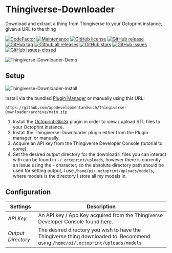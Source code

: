 # Thingiverse-Downloader

Download and extract a thing from Thingiverse to your Octoprint instance, given a URL to the thing

[![CodeFactor](https://www.codefactor.io/repository/github/appdevelopmentandsuch/thingiverse-downloader/badge)](https://www.codefactor.io/repository/github/appdevelopmentandsuch/thingiverse-downloader)
[![Maintenance](https://img.shields.io/badge/Maintained%3F-yes-green.svg)](https://GitHub.com/appdevelopmentandsuch/Thingiverse-Downloader/graphs/commit-activity)
[![GitHub license](https://img.shields.io/github/license/appdevelopmentandsuch/Thingiverse-Downloader.svg)](https://github.com/appdevelopmentandsuch/Thingiverse-Downloader/blob/master/LICENSE)
[![GitHub release](https://img.shields.io/github/release/appdevelopmentandsuch/Thingiverse-Downloader.svg)](https://GitHub.com/appdevelopmentandsuch/Thingiverse-Downloader/releases/)
[![GitHub tag](https://img.shields.io/github/tag/appdevelopmentandsuch/Thingiverse-Downloader.svg)](https://GitHub.com/appdevelopmentandsuch/Thingiverse-Downloader/tags/)
[![Github all releases](https://img.shields.io/github/downloads/appdevelopmentandsuch/Thingiverse-Downloader/total.svg)](https://GitHub.com/appdevelopmentandsuch/Thingiverse-Downloader/releases/)
[![GitHub stars](https://img.shields.io/github/stars/appdevelopmentandsuch/Thingiverse-Downloader.svg?style=social&label=Star&maxAge=2592000)](https://GitHub.com/appdevelopmentandsuch/Thingiverse-Downloader/stargazers/)
[![GitHub issues](https://img.shields.io/github/issues/appdevelopmentandsuch/Thingiverse-Downloader.svg)](https://GitHub.com/appdevelopmentandsuch/Thingiverse-Downloader/issues/)
[![GitHub issues-closed](https://img.shields.io/github/issues-closed/appdevelopmentandsuch/Thingiverse-Downloader.svg)](https://GitHub.com/appdevelopmentandsuch/Thingiverse-Downloader/issues?q=is%3Aissue+is%3Aclosed)

![Thingiverse-Downloader-Demo](https://user-images.githubusercontent.com/22528729/131264980-e5229140-c8f1-4535-a89e-3bcc0131b9cf.gif)

## Setup

![Thingiverse-Downloader-Install](https://user-images.githubusercontent.com/22528729/131595461-adb80ed1-4f57-4f24-ade5-fa84749ae93a.gif)

Install via the bundled [Plugin Manager](https://docs.octoprint.org/en/master/bundledplugins/pluginmanager.html)
or manually using this URL:

    https://github.com/appdevelopmentandsuch/Thingiverse-Downloader/archive/main.zip

1. Install the [Octoprint-Slic3r](https://plugins.octoprint.org/plugins/slic3r/) plugin in order to view / upload STL files to your Octoprint instance.
2. Install the Thingiverse-Downloader plugin either from the Plugin manager, or manually.
3. Acquire an API key from the Thingiverse Developer Console (tutorial to come).
4. Set the desired output directory for the downloads, files you can interact with can be found in `~/.octoprint/uploads`, however there is currently an issue using the `~` character, so the absolute directory path should be used for setting output, I use `/home/pi/.octoprint/uploads/models`, where models is the directory I store all my models in.

## Configuration

| Settings           | Description                                                                                                                      |
|--------------------|----------------------------------------------------------------------------------------------------------------------------------|
| *API Key*          | An API key / App Key acquired from the Thingiverse Developer Console found [here](https://www.thingiverse.com/developers).       |
| *Output Directory* | The desired directory you wish to have the Thingiverse thing downloaded to. Recommend using `/home/pi/.octoprint/uploads/models` |
